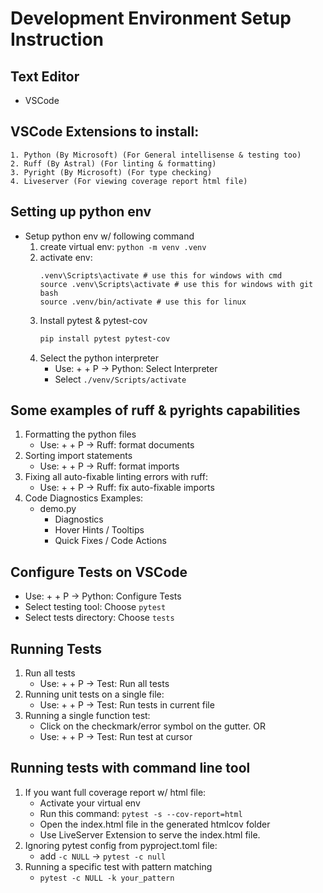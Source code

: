 # Development Environment Setup Instruction
## Text Editor 
* VSCode


## VSCode Extensions to install:
    1. Python (By Microsoft) (For General intellisense & testing too)
    2. Ruff (By Astral) (For linting & formatting)
    3. Pyright (By Microsoft) (For type checking)
    4. Liveserver (For viewing coverage report html file)


## Setting up python env
* Setup python env w/ following command
    1. create virtual env: `python -m venv .venv`
    2. activate env:
        ```shell
        .venv\Scripts\activate # use this for windows with cmd
        source .venv\Scripts\activate # use this for windows with git bash
        source .venv/bin/activate # use this for linux
        ```
    4. Install pytest & pytest-cov
        ```bash
        pip install pytest pytest-cov
        ```
    3. Select the python interpreter
        * Use: <Ctrl> + <Shift> + P -> Python: Select Interpreter
        * Select `./venv/Scripts/activate`

## Some examples of ruff & pyrights capabilities
1. Formatting the python files
    * Use: <Ctrl> + <Shift> + P -> Ruff: format documents
2. Sorting import statements
    * Use: <Ctrl> + <Shift> + P -> Ruff: format imports
3. Fixing all auto-fixable linting errors with ruff:
    * Use: <Ctrl> + <Shift> + P -> Ruff: fix auto-fixable imports
4. Code Diagnostics Examples:
    * demo.py
        * Diagnostics
        * Hover Hints / Tooltips
        * Quick Fixes / Code Actions

## Configure Tests on VSCode
* Use: <Ctrl> + <Shift> + P -> Python: Configure Tests
* Select testing tool: Choose `pytest`
* Select tests directory: Choose `tests`

## Running Tests
1. Run all tests
    * Use: <Ctrl> + <Shift> + P -> Test: Run all tests
2. Running unit tests on a single file:
    * Use: <Ctrl> + <Shift> + P -> Test: Run tests in current file
3. Running a single function test:
    * Click on the checkmark/error symbol on the gutter.
    OR
    * Use: <Ctrl> + <Shift> + P -> Test: Run test at cursor

## Running tests with command line tool
1. If you want full coverage report w/ html file:
    * Activate your virtual env
    * Run this command: `pytest -s --cov-report=html`
    * Open the index.html file in the generated htmlcov folder
    * Use LiveServer Extension to serve the index.html file.
2. Ignoring pytest config from pyproject.toml file:
    * add `-c NULL` -> `pytest -c null`
3. Running a specific test with pattern matching
    * `pytest -c NULL -k your_pattern`

